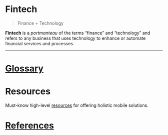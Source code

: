 # Fintech

> Finance + Technology

**Fintech** is a *portmanteau* of the terms “finance” and “technology” and refers to any business that uses technology to enhance or automate financial services and processes.

---

# [Glossary](/doc/glossary.md)

# Resources

Must-know high-level [resources](/doc/resources.md) for offering holistic mobile solutions.

# [References](/doc/references.md)